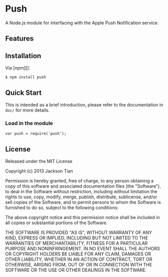 # Push

A Node.js module for interfacing with the Apple Push Notification service.

## Features

## Installation

Via [npm][]:

	$ npm install push

## Quick Start

This is intended as a brief introduction, please refer to the documentation in `doc/` for more details.

### Load in the module

	var push = require('push');

## License

Released under the MIT License

Copyright (c) 2013 Jackson Tian

Permission is hereby granted, free of charge, to any person obtaining a copy
of this software and associated documentation files (the "Software"), to deal
in the Software without restriction, including without limitation the rights
to use, copy, modify, merge, publish, distribute, sublicense, and/or sell
copies of the Software, and to permit persons to whom the Software is
furnished to do so, subject to the following conditions:

The above copyright notice and this permission notice shall be included in
all copies or substantial portions of the Software.

THE SOFTWARE IS PROVIDED "AS IS", WITHOUT WARRANTY OF ANY KIND, EXPRESS OR IMPLIED, INCLUDING BUT NOT LIMITED TO THE WARRANTIES OF MERCHANTABILITY, FITNESS FOR A PARTICULAR PURPOSE AND NONINFRINGEMENT. IN NO EVENT SHALL THE AUTHORS OR COPYRIGHT HOLDERS BE LIABLE FOR ANY CLAIM, DAMAGES OR OTHER LIABILITY, WHETHER IN AN ACTION OF CONTRACT, TORT OR OTHERWISE, ARISING FROM, OUT OF OR IN CONNECTION WITH THE SOFTWARE OR THE USE OR OTHER DEALINGS IN THE SOFTWARE.

